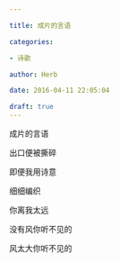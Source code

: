 ```yaml
---

title: 成片的言语

categories:

- 诗歌

author: Herb

date: 2016-04-11 22:05:04

draft: true
---
```


成片的言语

出口便被撕碎

即便我用诗意

细细编织



你离我太远



没有风你听不见的

风太大你听不见的